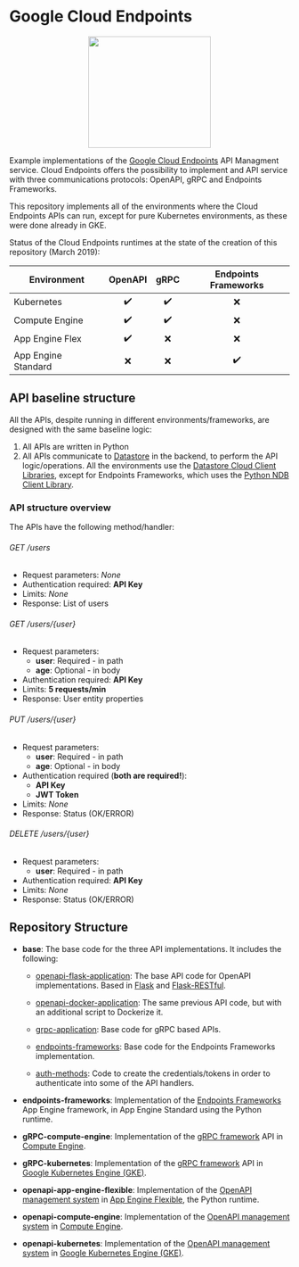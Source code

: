 # Google Cloud Endpoints #

<p align="center">
    <img src="https://3.imimg.com/data3/FE/PW/MY-12444595/qq-500x500.jpg" data-canonical-   src="https://gyazo.com/eb5c5741b6a9a16c692170a41a49c858.png" width="220" height="200" align="center"/>
</p>

Example implementations of the [Google Cloud Endpoints](https://cloud.google.com/endpoints/) API Managment service. 
Cloud Endpoints offers the possibility to implement and API service with three communications protocols: OpenAPI, gRPC and Endpoints Frameworks.

This repository implements all of the environments where the Cloud Endpoints APIs can run, except for pure Kubernetes environments, as these were done already in GKE.

Status of the Cloud Endpoints runtimes at the state of the creation of this repository (March 2019):


|     Environment      |      OpenAPI       |         gRPC          | Endpoints Frameworks |
| ---------------------|:------------------:|:---------------------:|:--------------------:|
|  Kubernetes          | :heavy_check_mark: |   :heavy_check_mark:  |  :x:                 |
|  Compute Engine      | :heavy_check_mark: |   :heavy_check_mark:  |  :x:                 |
|  App Engine Flex     | :heavy_check_mark: |   :x:                 |  :x:                 |
|  App Engine Standard | :x:                |   :x:                 |  :heavy_check_mark:  |


## API baseline structure ##

All the APIs, despite running in different environments/frameworks, are designed with the same baseline logic:

1. All APIs are written in Python
2. All APIs communicate to [Datastore](https://cloud.google.com/datastore/docs/concepts/overview) in the backend, to perform the API logic/operations. All the environments use the [Datastore Cloud Client Libraries](https://googleapis.github.io/google-cloud-python/latest/datastore/client.html), except for Endpoints Frameworks, which uses the [Python NDB Client Library](https://cloud.google.com/appengine/docs/standard/python/ndb/).

### API structure overview ###

The APIs have the following method/handler:

###### GET /users ######

- Request parameters: *None*
- Authentication required: **API Key**
- Limits: *None*
- Response: List of users

###### GET /users/{user} ######

- Request parameters:
    - **user**: Required - in path
    - **age**: Optional - in body
- Authentication required: **API Key**
- Limits: **5 requests/min**
- Response: User entity properties

###### PUT /users/{user} ######

- Request parameters:
    - **user**: Required - in path
    - **age**: Optional - in body
- Authentication required (**both are required!**): 
    - **API Key**
    - **JWT Token**
- Limits: *None*
- Response: Status (OK/ERROR)

###### DELETE /users/{user} ######

- Request parameters:
    - **user**: Required - in path
- Authentication required: **API Key**
- Limits: *None*
- Response: Status (OK/ERROR)

## Repository Structure ##

* **base**: The base code for the three API implementations. It includes the following:

    * [openapi-flask-application](/base/openapi-flask-application): The base API code for OpenAPI implementations. Based in [Flask](http://flask.pocoo.org/) and  [Flask-RESTful](https://flask-restful.readthedocs.io/en/latest/).
    
    * [openapi-docker-application](/base/openapi-docker-application): The same previous API code, but with an additional script to Dockerize it.
    
    * [grpc-application](/base/grpc-application): Base code for gRPC based APIs.
    
    * [endpoints-frameworks](/base/endpoints-frameworks): Base code for the Endpoints Frameworks implementation.
    
    * [auth-methods](/base/auth-methods): Code to create the credentials/tokens in order to authenticate into some of the API handlers.

* **endpoints-frameworks**: Implementation of the [Endpoints Frameworks](https://cloud.google.com/endpoints/docs/frameworks/about-cloud-endpoints-frameworks) App Engine framework, in App Engine Standard using the Python runtime.

* **gRPC-compute-engine**: Implementation of the [gRPC framework](https://cloud.google.com/endpoints/docs/grpc/about-grpc) API in [Compute Engine](https://cloud.google.com/endpoints/docs/grpc/get-started-compute-engine-docker).

* **gRPC-kubernetes**: Implementation of the [gRPC framework](https://cloud.google.com/endpoints/docs/grpc/about-grpc) API in [ Google Kubernetes Engine (GKE)](https://cloud.google.com/endpoints/docs/grpc/get-started-kubernetes-engine).

* **openapi-app-engine-flexible**: Implementation of the [OpenAPI management system](https://cloud.google.com/endpoints/docs/openapi/) in [App Engine Flexible](https://cloud.google.com/endpoints/docs/openapi/get-started-app-engine), the Python runtime.

* **openapi-compute-engine**: Implementation of the [OpenAPI management system](https://cloud.google.com/endpoints/docs/openapi/) in [Compute Engine](https://cloud.google.com/endpoints/docs/openapi/get-started-compute-engine-docker).

* **openapi-kubernetes**:  Implementation of the [OpenAPI management system](https://cloud.google.com/endpoints/docs/openapi/) in [Google Kubernetes Engine (GKE)](https://cloud.google.com/endpoints/docs/openapi/get-started-kubernetes-engine).



